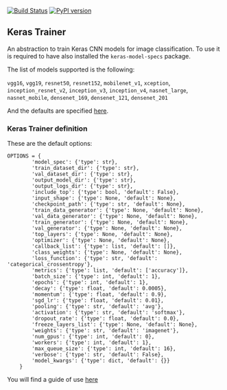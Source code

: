 [![Build Status](https://travis-ci.org/triagemd/keras-trainer.svg?branch=master)](https://travis-ci.org/triagemd/keras-trainer) [![PyPI version](https://badge.fury.io/py/keras-trainer.svg)](https://badge.fury.io/py/keras-trainer)

## Keras Trainer

An abstraction to train Keras CNN models for image classification. To use it is required to have also installed the `keras-model-specs` package.

The list of models supported is the following:

`vgg16`, `vgg19`, `resnet50`, `resnet152`, `mobilenet_v1`, `xception`,
`inception_resnet_v2`, `inception_v3`, `inception_v4`, `nasnet_large`, `nasnet_mobile`, `densenet_169`,
`densenet_121`, `densenet_201`

And the defaults are specified [here](https://github.com/triagemd/keras-model-specs/blob/master/keras_model_specs/model_specs.json).

### Keras Trainer definition

These are the default options:

```
OPTIONS = {
        'model_spec': {'type': str},
        'train_dataset_dir': {'type': str},
        'val_dataset_dir': {'type': str},
        'output_model_dir': {'type': str},
        'output_logs_dir': {'type': str},
        'include_top': {'type': bool, 'default': False},
        'input_shape': {'type': None, 'default': None},
        'checkpoint_path': {'type': str, 'default': None},
        'train_data_generator': {'type': None, 'default': None},
        'val_data_generator': {'type': None, 'default': None},
        'train_generator': {'type': None, 'default': None},
        'val_generator': {'type': None, 'default': None},
        'top_layers': {'type': None, 'default': None},
        'optimizer': {'type': None, 'default': None},
        'callback_list': {'type': list, 'default': []},
        'class_weights': {'type': None, 'default': None},
        'loss_function': {'type': str, 'default': 'categorical_crossentropy'},
        'metrics': {'type': list, 'default': ['accuracy']},
        'batch_size': {'type': int, 'default': 1},
        'epochs': {'type': int, 'default': 1},
        'decay': {'type': float, 'default': 0.0005},
        'momentum': {'type': float, 'default': 0.9},
        'sgd_lr': {'type': float, 'default': 0.01},
        'pooling': {'type': str, 'default': 'avg'},
        'activation': {'type': str, 'default': 'softmax'},
        'dropout_rate': {'type': float, 'default': 0.0},
        'freeze_layers_list': {'type': None, 'default': None},
        'weights': {'type': str, 'default': 'imagenet'},
        'num_gpus': {'type': int, 'default': 0},
        'workers': {'type': int, 'default': 1},
        'max_queue_size': {'type': int, 'default': 16},
        'verbose': {'type': str, 'default': False},
        'model_kwargs': {'type': dict, 'default': {}}
    }
```

You will find a guide of use [here](https://github.com/triagemd/keras-trainer/blob/master/example.ipynb)

